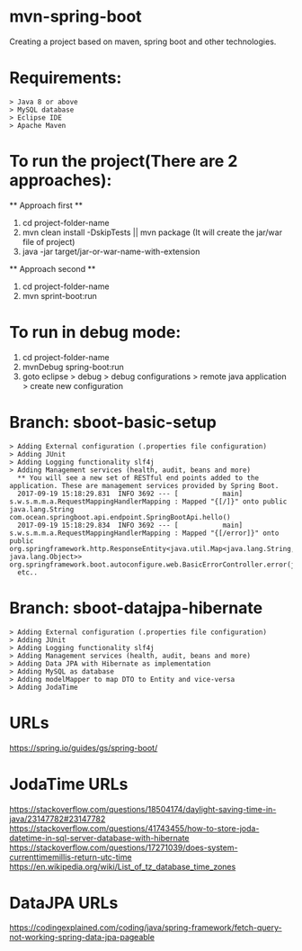 # mvn-spring-boot
  Creating a project based on maven, spring boot and other technologies.

# Requirements:
   	> Java 8 or above
	> MySQL database
	> Eclipse IDE
	> Apache Maven

# To run the project(There are 2 approaches):
   ** Approach first **
   1. cd project-folder-name
   2. mvn clean install -DskipTests   || mvn package	(It will create the jar/war file of project)
   3. java -jar target/jar-or-war-name-with-extension
    	
   ** Approach second **
   1. cd project-folder-name
   2. mvn sprint-boot:run
   
# To run in debug mode:
   1. cd project-folder-name
   2. mvnDebug spring-boot:run
   3. goto eclipse > debug > debug configurations > remote java application > create new configuration

# Branch: sboot-basic-setup
   	> Adding External configuration (.properties file configuration)
   	> Adding JUnit
   	> Adding Logging functionality slf4j
   	> Adding Management services (health, audit, beans and more)
	  ** You will see a new set of RESTful end points added to the application. These are management services provided by Spring Boot.
	  2017-09-19 15:18:29.831  INFO 3692 --- [           main] s.w.s.m.m.a.RequestMappingHandlerMapping : Mapped "{[/]}" onto public java.lang.String com.ocean.springboot.api.endpoint.SpringBootApi.hello()
	  2017-09-19 15:18:29.834  INFO 3692 --- [           main] s.w.s.m.m.a.RequestMappingHandlerMapping : Mapped "{[/error]}" onto public org.springframework.http.ResponseEntity<java.util.Map<java.lang.String, java.lang.Object>> org.springframework.boot.autoconfigure.web.BasicErrorController.error(javax.servlet.http.HttpServletRequest)
	  etc..

# Branch: sboot-datajpa-hibernate
   	> Adding External configuration (.properties file configuration)
   	> Adding JUnit
   	> Adding Logging functionality slf4j
	> Adding Management services (health, audit, beans and more)
	> Adding Data JPA with Hibernate as implementation
	> Adding MySQL as database
	> Adding modelMapper to map DTO to Entity and vice-versa
	> Adding JodaTime

# URLs
https://spring.io/guides/gs/spring-boot/

# JodaTime URLs
https://stackoverflow.com/questions/18504174/daylight-saving-time-in-java/23147782#23147782
https://stackoverflow.com/questions/41743455/how-to-store-joda-datetime-in-sql-server-database-with-hibernate
https://stackoverflow.com/questions/17271039/does-system-currenttimemillis-return-utc-time
https://en.wikipedia.org/wiki/List_of_tz_database_time_zones

# DataJPA URLs
https://codingexplained.com/coding/java/spring-framework/fetch-query-not-working-spring-data-jpa-pageable